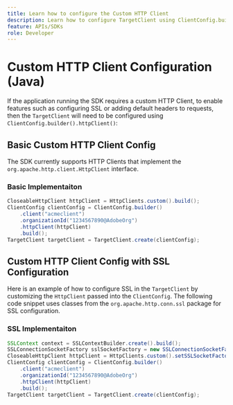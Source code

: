 ```yaml
---
title: Learn how to configure the Custom HTTP Client
description: Learn how to configure TargetClient using ClientConfig.builder().httpClient().
feature: APIs/SDKs
role: Developer
---
```

# Custom HTTP Client Configuration (Java)

If the application running the SDK requires a custom HTTP Client, to enable features such as configuring SSL or adding default headers to requests, then the `TargetClient` will need to be configured using `ClientConfig.builder().httpClient()`:

## Basic Custom HTTP Client Config

The SDK currently supports HTTP Clients that implement the `org.apache.http.client.HttpClient` interface.

### Basic Implementaiton

```Java
CloseableHttpClient httpClient = HttpClients.custom().build();
ClientConfig clientConfig = ClientConfig.builder()
    .client("acmeclient")
    .organizationId("1234567890@AdobeOrg")
    .httpClient(httpClient)
    .build();
TargetClient targetClient = TargetClient.create(clientConfig);
```

## Custom HTTP Client Config with SSL Configuration

Here is an example of how to configure SSL in the `TargetClient` by customizing the `HttpClient` passed into the `ClientConfig`. The following code snippet uses classes from the `org.apache.http.conn.ssl` package for SSL configuration.

### SSL Implementaiton

```Java
SSLContext context = SSLContextBuilder.create().build();
SSLConnectionSocketFactory sslSocketFactory = new SSLConnectionSocketFactory(context);
CloseableHttpClient httpClient = HttpClients.custom().setSSLSocketFactory(sslSocketFactory).build();
ClientConfig clientConfig = ClientConfig.builder()
    .client("acmeclient")
    .organizationId("1234567890@AdobeOrg")
    .httpClient(httpClient)
    .build();
TargetClient targetClient = TargetClient.create(clientConfig);
```
